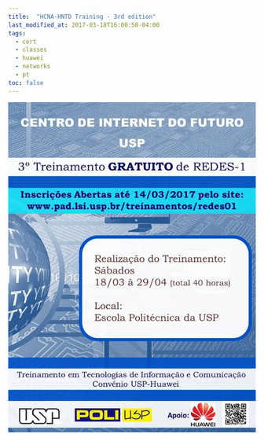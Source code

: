 ```yaml
---
title:  "HCNA-HNTD Training - 3rd edition"
last_modified_at: 2017-03-18T16:00:58-04:00
tags:
  - cert
  - classes
  - huawei
  - networks
  - pt
toc: false
---
```


![](/assets/images/posts/2017-03-18-hntd-03.jpeg)
